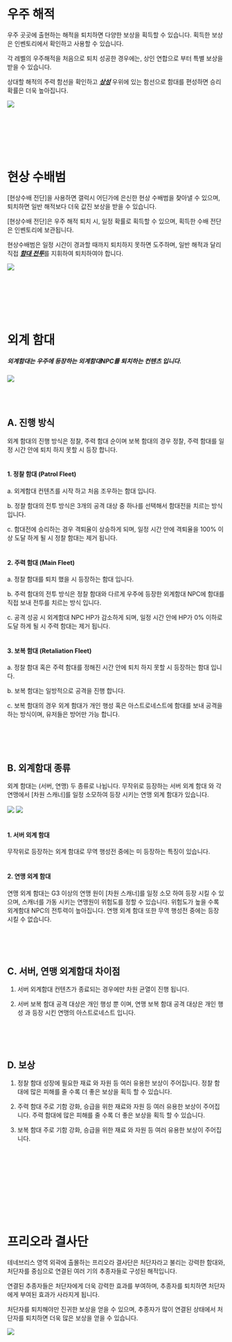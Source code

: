 # 우주 해적

 우주 곳곳에 출현하는 해적을 퇴치하면 다양한 보상을 획득할 수 있습니다. 획득한 보상은 인벤토리에서 확인하고 사용할 수 있습니다.

각 레벨의 우주해적을 처음으로 퇴치 성공한 경우에는, 상인 연합으로 부터 특별 보상을 받을 수 있습니다.

상대할 해적의 주력 함선을 확인하고 [***<u>상성</u>***](kor/201normalship#함선-상성-관계) 우위에 있는 함선으로 함대를 편성하면 승리 확률은 더욱 높아집니다.

![](http://d3bbxo4nelobc3.cloudfront.net/html/img/help/502_001pirate_fix.jpg)

<br>

<br>

<br>

<br>

<br>

# 현상 수배범

 [현상수배 전단]을 사용하면 갤럭시 어딘가에 은신한 현상 수배범을 찾아낼 수 있으며, 퇴치하면 일반 해적보다 더욱 값진 보상을 받을 수 있습니다.

[현상수배 전단]은 우주 해적 퇴치 시, 일정 확률로 획득할 수 있으며, 획득한 수배 전단은 인벤토리에 보관됩니다.

현상수배범은 일정 시간이 경과할 때까지 퇴치하지 못하면 도주하며, 일반 해적과 달리 직접 [***<u>함대 전투</u>***](kor/503fleetbattle#함대전)를 지휘하여 퇴치하여야 합니다.

![](http://d3bbxo4nelobc3.cloudfront.net/html/img/help/502_002bounty.jpg)

<br>

<br>

<br>

<br>

<br>

# 외계 함대

##### 외계함대는 우주에 등장하는 외계함대NPC를 퇴치하는 컨텐츠 입니다.

![](https://astrokings.s3.ap-northeast-2.amazonaws.com/html/img/help/502hunt_flow.jpg)


<br>
<br>

## A. 진행 방식
외계 함대의 진행 방식은 정찰, 주력 함대 순이며 보복 함대의 경우 정찰, 주력 함대를 일정 시간 안에 퇴치 하지 못할 시 등장 합니다.
<br>
<br>
#### 1. 정찰 함대 (Patrol Fleet)

a. 외계함대 컨텐츠를 시작 하고 처음 조우하는 함대 입니다.

b. 정찰 함대의 전투 방식은 3개의 공격 대상 중 하나를 선택해서 함대전을 치르는 방식 입니다.

c. 함대전에 승리하는 경우 격퇴율이 상승하게 되며, 일정 시간 안에 격퇴율을 100% 이상 도달 하게 될 시 정찰 함대는 제거 됩니다.
<br>
<br>
#### 2. 주력 함대 (Main Fleet)

a. 정찰 함대를 퇴치 했을 시 등장하는 함대 입니다.

b. 주력 함대의 전투 방식은 정찰 함대와 다르게 우주에 등장한 외계함대 NPC에 함대를 직접 보내 전투를 치르는 방식 입니다.

c. 공격 성공 시 외계함대 NPC HP가 감소하게 되며, 일정 시간 안에 HP가 0% 이하로 도달 하게 될 시 주력 함대는 제거 됩니다.
<br>
<br>
#### 3. 보복 함대 (Retaliation Fleet)

a. 정찰 함대 혹은 주력 함대를 정해진 시간 안에 퇴치 하지 못할 시 등장하는 함대 입니다.

b. 보복 함대는 일방적으로 공격을 진행 합니다.

c. 보복 함대의 경우 외계 함대가 개인 행성 혹은 아스트로네스트에 함대를 보내 공격을 하는 방식이며, 유저들은 방어만 가능 합니다.
<br>
<br>
<br>
<br>
<br>
## B. 외계함대 종류
외계 함대는 (서버, 연맹) 두 종류로 나뉩니다.
무작위로 등장하는 서버 외계 함대 와 각 연맹에서 [차원 스캐너]를 일정 소모하여 등장 시키는 연맹 외계 함대가 있습니다.
<br>
<br>
![](https://astrokings.s3.ap-northeast-2.amazonaws.com/html/img/help/502hunt_event.jpg)
![](https://astrokings.s3.ap-northeast-2.amazonaws.com/html/img/help/502hunt_scanner.jpg)
<br>
<br>

#### 1. 서버 외계 함대
무작위로 등장하는 외계 함대로 무역 행성전 중에는 미 등장하는 특징이 있습니다.
<br>
<br>
#### 2. 연맹 외계 함대
연맹 외계 함대는 G3 이상의 연맹 원이 [차원 스캐너]를 일정 소모 하여 등장 시킬 수 있으며, 스캐너를 가동 시키는 연맹원이 위험도를 정할 수 있습니다. 위험도가 높을 수록 외계함대 NPC의 전투력이 높아집니다. 연맹 외계 함대 또한 무역 행성전 중에는 등장 시킬 수 없습니다.


<br>
<br>
<br>

## C. 서버, 연맹 외계함대 차이점

1. 서버 외계함대 컨텐츠가 종료되는 경우에만 차원 균열이 진행 됩니다.

2. 서버 보복 함대 공격 대상은 개인 행성 뿐 이며, 연맹 보복 함대 공격 대상은 개인 행성 과 등장 시킨 연맹의 아스트로네스트 입니다.

<br>
<br>
<br>

## D. 보상

1. 정찰 함대
성장에 필요한 재료 와 자원 등 여러 유용한 보상이 주어집니다. 정찰 함대에 많은 피해를 줄 수록 더 좋은 보상을 획득 할 수 있습니다.

2. 주력 함대
주로 기함 강화, 승급을 위한 재료와 자원 등 여러 유용한 보상이 주어집니다. 주력 함대에 많은 피해를 줄 수록 더 좋은 보상을 획득 할 수 있습니다.

3. 보복 함대
주로 기함 강화, 승급을 위한 재료 와 자원 등 여러 유용한 보상이 주어집니다.

<br>

<br>

<br>

<br>

<br>

<br>

<br>

<br>

<br>

# 프리오라 결사단

테네브리스 영역 외곽에 출몰하는 프리오라 결사단은 처단자라고 불리는 강력한 함대와, 처단자를 중심으로 연결된 여러 기의 추종자들로 구성된 해적입니다.

연결된 추종자들은 처단자에게 더욱 강력한 효과를 부여하며, 추종자를 퇴치하면 처단자에게 부여된 효과가 사라지게 됩니다.

처단자를 퇴치해야만 진귀한 보상을 얻을 수 있으며, 추종자가 많이 연결된 상태에서 처단자를 퇴치하면 더욱 많은 보상을 얻을 수 있습니다.

![](https://d3bbxo4nelobc3.cloudfront.net/html/img/help/502_005.jpg)


